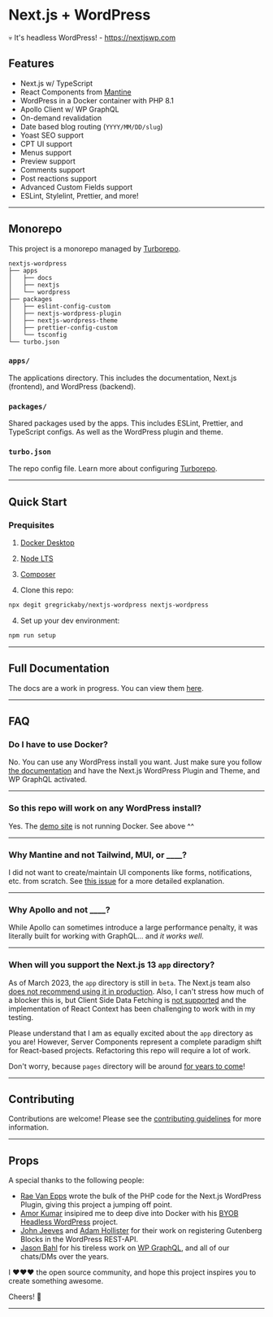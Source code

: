 # Next.js + WordPress

💀 It's headless WordPress! - <https://nextjswp.com>

## Features

- Next.js w/ TypeScript
- React Components from [Mantine](https://mantine.dev)
- WordPress in a Docker container with PHP 8.1
- Apollo Client w/ WP GraphQL
- On-demand revalidation
- Date based blog routing (`YYYY/MM/DD/slug`)
- Yoast SEO support
- CPT UI support
- Menus support
- Preview support
- Comments support
- Post reactions support
- Advanced Custom Fields support
- ESLint, Stylelint, Prettier, and more!

---

## Monorepo

This project is a monorepo managed by [Turborepo](https://turbo.build/repo).

```text
nextjs-wordpress
├── apps
│   ├── docs
│   ├── nextjs
│   └── wordpress
├── packages
│   ├── eslint-config-custom
│   ├── nextjs-wordpress-plugin
│   ├── nextjs-wordpress-theme
│   ├── prettier-config-custom
│   └── tsconfig
└── turbo.json
```

### `apps/`

The applications directory. This includes the documentation, Next.js (frontend), and WordPress (backend).

### `packages/`

Shared packages used by the apps. This includes ESLint, Prettier, and TypeScript configs. As well as the WordPress plugin and theme.

### `turbo.json`

The repo config file. Learn more about configuring [Turborepo](https://turbo.build/repo/docs/reference/configuration).

---

## Quick Start

### Prequisites

1. [Docker Desktop](https://www.docker.com/products/docker-desktop/)
2. [Node LTS](https://nodejs.dev/)
3. [Composer](https://getcomposer.org/download/)

4. Clone this repo:

```bash
npx degit gregrickaby/nextjs-wordpress nextjs-wordpress
```

4. Set up your dev environment:

```bash
npm run setup
```

---

## Full Documentation

The docs are a work in progress. You can view them [here](./apps/docs/index.md).

---

## FAQ

### Do I have to use Docker?

No. You can use any WordPress install you want. Just make sure you follow [the documentation](https://github.com/gregrickaby/nextjs-wordpress/blob/main/apps/docs/index.md) and have the Next.js WordPress Plugin and Theme, and WP GraphQL activated.

---

### So this repo will work on any WordPress install?

Yes. The [demo site](https://nextjswp.com/) is not running Docker. See above ^^

---

### Why Mantine and not Tailwind, MUI, or \_\_\_\_?

I did not want to create/maintain UI components like forms, notifications, etc. from scratch. See [this issue](https://github.com/gregrickaby/nextjs-wordpress/issues/69#issuecomment-1426217207) for a more detailed explanation.

---

### Why Apollo and not \_\_\_\_?

While Apollo can sometimes introduce a large performance penalty, it was literally built for working with GraphQL... and _it works well_.

---

### When will you support the Next.js 13 `app` directory?

As of March 2023, the `app` directory is still in `beta`. The Next.js team also [does not recommend using it in production](https://capture.dropbox.com/akVllqdUQTtzOPKd). Also, I can't stress how much of a blocker this is, but Client Side Data Fetching is [not supported](https://www.reddit.com/r/nextjs/comments/11a5vp9/comment/j9q0dx9/) and the implementation of React Context has been challenging to work with in my testing.

Please understand that I am as equally excited about the `app` directory as you are! However, Server Components represent a complete paradigm shift for React-based projects. Refactoring this repo will require a lot of work.

Don't worry, because `pages` directory will be around [for years to come](https://www.reddit.com/r/nextjs/comments/11a5vp9/comment/j9x3e4h/)!

---

## Contributing

Contributions are welcome! Please see the [contributing guidelines](./CONTRIBUTING.md) for more information.

---

## Props

A special thanks to the following people:

- [Rae Van Epps](https://github.com/ravewebdev) wrote the bulk of the PHP code for the Next.js WordPress Plugin, giving this project a jumping off point.
- [Amor Kumar](https://github.com/itsamoreh) insipired me to deep dive into Docker with his [BYOB Headless WordPress](https://github.com/itsamoreh/byob-headless-wordpress) project.
- [John Jeeves](https://github.com/orgs/AEWP/people/john-jeeves-americaneagle) and [Adam Hollister](https://github.com/ahollister) for their work on registering Gutenberg Blocks in the WordPress REST-API.
- [Jason Bahl](https://github.com/jasonbahl) for his tireless work on [WP GraphQL](https://www.wpgraphql.com/), and all of our chats/DMs over the years.

I ❤️❤️❤️ the open source community, and hope this project inspires you to create something awesome.

Cheers! 🍻

---
